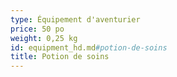 ```yaml
---
type: Équipement d'aventurier
price: 50 po
weight: 0,25 kg
id: equipment_hd.md#potion-de-soins
title: Potion de soins
---
```


